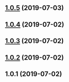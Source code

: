 <a name="1.0.5"></a>
## [1.0.5](https://github.com/imcuttle/my-runner/compare/v1.0.4...v1.0.5) (2019-07-03)



<a name="1.0.4"></a>
## [1.0.4](https://github.com/imcuttle/my-runner/compare/v1.0.3...v1.0.4) (2019-07-02)



<a name="1.0.3"></a>
## [1.0.3](https://github.com/imcuttle/my-runner/compare/v1.0.2...v1.0.3) (2019-07-02)



<a name="1.0.2"></a>
## [1.0.2](https://github.com/imcuttle/my-runner/compare/v1.0.1...v1.0.2) (2019-07-02)



<a name="1.0.1"></a>
## 1.0.1 (2019-07-02)



